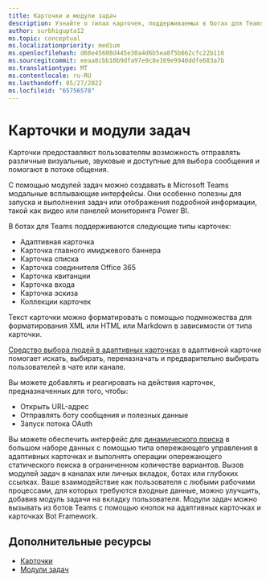 ```yaml
---
title: Карточки и модули задач
description: Узнайте о типах карточек, поддерживаемых в ботах для Teams, таких как адаптивные карточки, карточки главного имиджевого баннера, карточки эскизов и т. д. Сведения о действиях карточек и вызове модулей задач в каналах, ботах или прямых ссылках.
author: surbhigupta12
ms.topic: conceptual
ms.localizationpriority: medium
ms.openlocfilehash: d68e45608d445e30a4d6b5ea8f5b662cfc22b116
ms.sourcegitcommit: eeaa8cbb10b9dfa97e9c8e169e9940ddfe683a7b
ms.translationtype: MT
ms.contentlocale: ru-RU
ms.lasthandoff: 05/27/2022
ms.locfileid: "65756578"
---
```

# <a name="cards-and-task-modules"></a>Карточки и модули задач

Карточки предоставляют пользователям возможность отправлять различные визуальные, звуковые и доступные для выбора сообщения и помогают в потоке общения.

С помощью модулей задач можно создавать в Microsoft Teams модальные всплывающие интерфейсы. Они особенно полезны для запуска и выполнения задач или отображения подробной информации, такой как видео или панелей мониторинга Power BI.

В ботах для Teams поддерживаются следующие типы карточек:

* Адаптивная карточка
* Карточка главного имиджевого баннера
* Карточка списка
* Карточка соединителя Office 365
* Карточка квитанции
* Карточка входа
* Карточка эскиза
* Коллекции карточек

Текст карточки можно форматировать с помощью подмножества для форматирования XML или HTML или Markdown в зависимости от типа карточки.

[Средство выбора людей в адаптивных карточках](cards/people-picker.md) в адаптивной карточке помогает искать, выбирать, переназначать и предварительно выбирать пользователей в чате или канале.

Вы можете добавлять и реагировать на действия карточек, предназначенных для того, чтобы:

* Открыть URL-адрес
* Отправлять боту сообщения и полезных данные
* Запуск потока OAuth

Вы можете обеспечить интерфейс для [динамического поиска](~/task-modules-and-cards/cards/dynamic-search.md) в большом наборе данных с помощью типа опережающего управления в адаптивных карточках и выполнять операции опережающего статического поиска в ограниченном количестве вариантов. Вызов модулей задач в каналах или личных вкладок, ботах или глубоких ссылках. Ваше взаимодействие как пользователя с любыми рабочими процессами, для которых требуются входные данные, можно улучшить, добавив модуль задачи на вкладку пользователя. Модули задач можно вызывать из ботов Teams с помощью кнопок на адаптивных карточках и карточках Bot Framework.

## <a name="see-also"></a>Дополнительные ресурсы

* [Карточки](~/task-modules-and-cards/what-are-cards.md)
* [Модули задач](~/task-modules-and-cards/what-are-task-modules.md)

